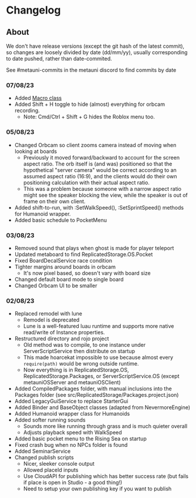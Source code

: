 # Changelog

## About
We don't have release versions (except the git hash of the latest commit),
so changes are loosely divided by date (dd/mm/yy), usually corresponding to
date pushed, rather than date-commited.

See #metauni-commits in the metauni discord to find commits by date

### 07/08/23
- Added [Macro class](./src/ReplicatedStorage/OS/Macro.lua)
- Added Shift + H toggle to hide (almost) everything for orbcam recording.
	- Note: Cmd/Ctrl + Shift + G hides the Roblox menu too.

### 05/08/23
- Changed Orbcam so client zooms camera instead of moving when looking at boards
	- Previously it moved forward/backward to account for the screen aspect ratio. The orb itself is (and was) positioned so that the hypothetical "server camera" would be correct according to an assumed aspect ratio (16:9), and the clients would do their own positioning calculation with their actual aspect ratio.
	- This was a problem because someone with a narrow aspect ratio might see the speaker blocking the view, while the speaker is out of frame on their own client.
- Added shift-to-run, with :SetWalkSpeed(), :SetSprintSpeed() methods for Humanoid wrapper.
- Added basic schedule to PocketMenu

### 03/08/23
- Removed sound that plays when ghost is made for player teleport
- Updated metaboard to find ReplicatedStorage.OS.Pocket
- Fixed BoardDecalService race condition
- Tighter margins around boards in orbcam
	- It's now pixel based, so doesn't vary with board size
- Changed default board mode to single board
- Changed Orbcam UI to be smaller

### 02/08/23
- Replaced remodel with lune
	- Remodel is deprecated
	- Lune is a well-featured luau runtime and supports more native read/write of Instance properties.
- Restructured directory and rojo project
	- Old method was to compile, to one instance under ServerScriptService then distribute on startup
	- This made hoarcekat impossible to use because almost every `require(path)` would be wrong outside runtime.
	- Now everything is in ReplicatedStorage.OS, ReplicatedStorage.Packages, or ServerScriptService.OS (except metauniOSServer and metauniOSClient)
- Added CompiledPackages folder, with manual inclusions into the Packages folder (see src/ReplicatedStorage/Packages.project.json)
- Added LegacyGuiService to replace StarterGui
- Added Binder and BaseObject classes (adapted from NevermoreEngine)
- Added Humanoid wrapper class for Humanoids
- Added softer running sounds
	- Sounds more like running through grass and is much quieter overall
	- Adjusts playback speed with WalkSpeed
- Added basic pocket menu to the Rising Sea on startup
- Fixed crash bug when no NPCs folder is found
- Added SeminarService
- Changed publish scripts
	- Nicer, sleeker console output
	- Allowed placeId inputs
	- Use CloudAPI for publishing which has better success rate (but fails if place is open in Studio - a good thing!)
	- Need to setup your own publishing key if you want to publish

